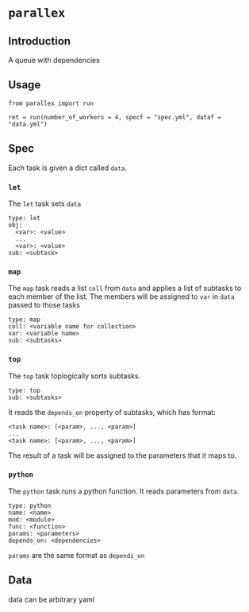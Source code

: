 # `parallex`
## Introduction
A queue with dependencies

## Usage

```
from parallex import run

ret = run(number_of_workers = 4, specf = "spec.yml", dataf = "data.yml")
```

## Spec
Each task is given a dict called `data`.

### `let`
The `let` task sets `data`
```
type: let
obj: 
  <var>: <value>
  ...
  <var>: <value>
sub: <subtask>
```

### `map`
The `map` task reads a list `coll` from `data` and applies a list of subtasks to each member of the list. The members will be assigned to `var` in `data` passed to those tasks

```
type: map
coll: <variable name for collection>
var: <variable name>
sub: <subtasks>
```

### `top`

The `top` task toplogically sorts subtasks. 

```
type: top
sub: <subtasks>
```

It reads the `depends_on` property of subtasks, which has format:

```
<task name>: [<param>, ..., <param>]
...
<task name>: [<param>, ..., <param>]
```
The result of a task will be assigned to the parameters that it maps to.

### `python`

The `python` task runs a python function. It reads parameters from `data`.
```
type: python
name: <name>
mod: <module>
func: <function>
params: <parameters>
depends_on: <dependencies>
```
`params` are the same format as `depends_on`

## Data

data can be arbitrary yaml

